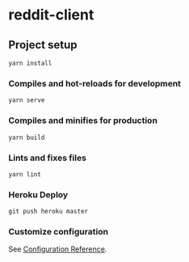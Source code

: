 # reddit-client

## Project setup
```
yarn install
```

### Compiles and hot-reloads for development
```
yarn serve
```

### Compiles and minifies for production
```
yarn build
```

### Lints and fixes files
```
yarn lint
```

### Heroku Deploy
```
git push heroku master
```

### Customize configuration
See [Configuration Reference](https://cli.vuejs.org/config/).
